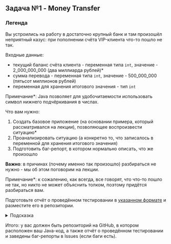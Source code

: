 ## Задача №1 - Money Transfer

### Легенда

Вы устроились на работу в достаточно крупный банк и там произошёл неприятный казус: при пополнении счёта VIP-клиента что-то пошло не так.

Входные данные:
* текущий баланс счёта клиента - переменная типа `int`, значение - 2_000_000_000 (два миллиарда рублей)*
* сумма перевода - переменная типа `int`, значение - 500_000_000 (пятьсот миллионов рублей)
* переменная для хранения итогового значения - тип `int`

Примечание*: Java позволяет для удобочитаемости использовать символ нижнего подчёркивания в числах.

Что вам нужно:
1. Создать базовое приложение (на основании примера, который рассматривался на лекции), позволяющее воспроизвести ситуацию*
1. Проанализировать ситуацию (а конкретно то, что записалось в переменной для хранения итогового значения)
1. Подготовить баг-репорт, в котором нормально описать, что же произошло

**Важно**: в причинах (почему именно так произошло) разбираться не нужно - мы об этом поговорим на лекции.

Примечание*: к сожалению, как всегда, все говорят, что что-то пошло не так, но никто не может объяснить толком, поэтому придётся разбираться вам.

Подготовьте отчёт о проведённом тестировании в [указанном формате](report.md) и разместите его в репозитории.

<details>
  <summary>Подсказка</summary>
  
  Что-то мне подсказывает, что должны быть какие-то проблемы при выходе за границы типов.
</details>

Итого: у вас должен быть репозиторий на GitHub, в котором расположен ваш Java-код, а также отчёт о проведённом тестировании и заведены баг-репорты в Issues (если баги есть).
